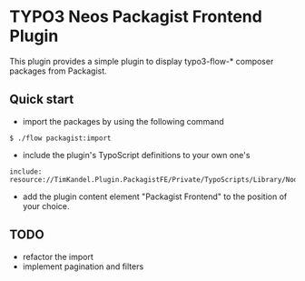 TYPO3 Neos Packagist Frontend Plugin
====================================

This plugin provides a simple plugin to display typo3-flow-* composer packages from Packagist.

Quick start
-----------
* import the packages by using the following command

```
$ ./flow packagist:import
```

* include the plugin's TypoScript definitions to your own one's

```
include: resource://TimKandel.Plugin.PackagistFE/Private/TypoScripts/Library/NodeTypes.ts2
```

* add the plugin content element "Packagist Frontend" to the position of your choice.

TODO
----
* refactor the import
* implement pagination and filters